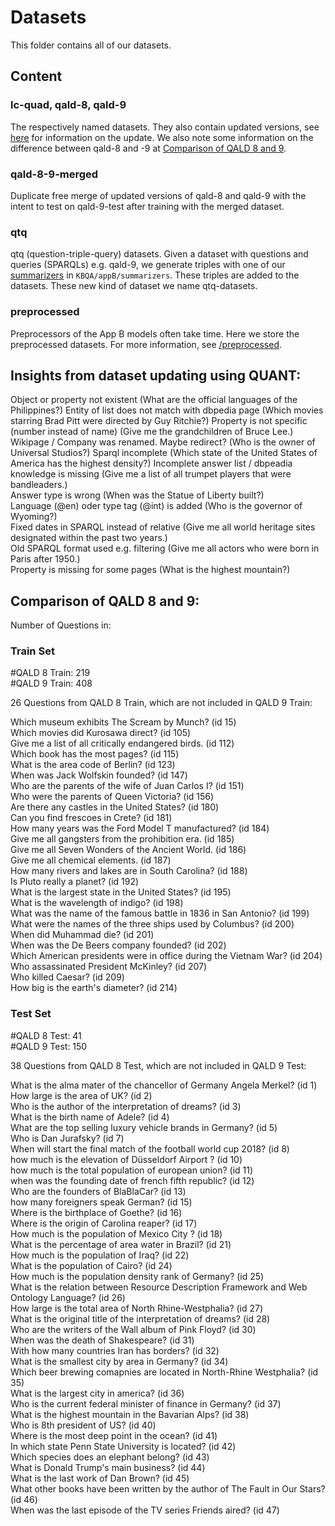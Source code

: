 # Datasets

This folder contains all of our datasets.

## Content

### lc-quad, qald-8, qald-9

The respectively named datasets. They also contain updated versions, see
[here](#insights-from-dataset-updating-using-quant) for information on the update.
We also note some information on the difference between qald-8 and -9 at [Comparison of QALD 8 and 9](#comparison-of-qald-8-and-9).

### qald-8-9-merged

Duplicate free merge of updated versions of qald-8 and qald-9 with the intent to test on qald-9-test after training
with the merged dataset.

### qtq

qtq (question-triple-query) datasets. Given a dataset with questions and queries (SPARQLs) e.g. qald-9, we generate
triples with one of our [summarizers](../appB/summarizers/README.md) in `KBQA/appB/summarizers`. These triples are
added to the datasets. These new kind of dataset we name qtq-datasets.

### preprocessed

Preprocessors of the App B models often take time. Here we store the preprocessed datasets. For more information, see
[/preprocessed](preprocessed/README.md).

## Insights from dataset updating using QUANT:

Object or property not existent (What are the official languages of the Philippines?)
Entity of list does not match with dbpedia page (Which movies starring Brad Pitt were directed by Guy Ritchie?)
Property is not specific (number instead of name) (Give me the grandchildren of Bruce Lee.)
Wikipage / Company was renamed. Maybe redirect? (Who is the owner of Universal Studios?)
Sparql incomplete (Which state of the United States of America has the highest density?)
Incomplete answer list / dbpeadia knowledge is missing (Give me a list of all trumpet players that were bandleaders.)  
Answer type is wrong (When was the Statue of Liberty built?)  
Language (@en) oder type tag (@int) is added (Who is the governor of Wyoming?)  
Fixed dates in SPARQL instead of relative (Give me all world heritage sites designated within the past two years.)  
Old SPARQL format used e.g. filtering (Give me all actors who were born in Paris after 1950.)  
Property is missing for some pages (What is the highest mountain?)

## Comparison of QALD 8 and 9:

Number of Questions in:

### Train Set

#QALD 8 Train: 219  
#QALD 9 Train: 408

26 Questions from QALD 8 Train, which are not included in QALD 9 Train:

Which museum exhibits The Scream by Munch? (id 15)  
Which movies did Kurosawa direct? (id 105)  
Give me a list of all critically endangered birds. (id 112)  
Which book has the most pages? (id 115)  
What is the area code of Berlin? (id 123)  
When was Jack Wolfskin founded? (id 147)  
Who are the parents of the wife of Juan Carlos I? (id 151)  
Who were the parents of Queen Victoria? (id 156)  
Are there any castles in the United States? (id 180)  
Can you find frescoes in Crete? (id 181)  
How many years was the Ford Model T manufactured? (id 184)  
Give me all gangsters from the prohibition era. (id 185)  
Give me all Seven Wonders of the Ancient World. (id 186)  
Give me all chemical elements. (id 187)  
How many rivers and lakes are in South Carolina? (id 188)  
Is Pluto really a planet? (id 192)  
What is the largest state in the United States? (id 195)  
What is the wavelength of indigo? (id 198)  
What was the name of the famous battle in 1836 in San Antonio? (id 199)  
What were the names of the three ships used by Columbus? (id 200)  
When did Muhammad die? (id 201)  
When was the De Beers company founded? (id 202)  
Which American presidents were in office during the Vietnam War? (id 204)  
Who assassinated President McKinley? (id 207)  
Who killed Caesar? (id 209)  
How big is the earth's diameter? (id 214)

### Test Set

#QALD 8 Test: 41  
#QALD 9 Test: 150

38 Questions from QALD 8 Test, which are not included in QALD 9 Test:

What is the alma mater of the chancellor of Germany Angela Merkel? (id 1)  
How large is the area of UK? (id 2)  
Who is the author of the interpretation of dreams? (id 3)  
What is the birth name of Adele? (id 4)  
What are the top selling luxury vehicle brands in Germany? (id 5)  
Who is Dan Jurafsky? (id 7)  
When will start the final match of the football world cup 2018? (id 8)  
how much is the elevation of Düsseldorf Airport ? (id 10)  
how much is the total population of european union? (id 11)  
when was the founding date of french fifth republic? (id 12)  
Who are the founders of BlaBlaCar? (id 13)  
how many foreigners speak German? (id 15)  
Where is the birthplace of Goethe? (id 16)  
Where is the origin of Carolina reaper? (id 17)  
How much is the population of Mexico City ? (id 18)  
What is the percentage of area water in Brazil? (id 21)  
How much is the population of Iraq? (id 22)  
What is the population of Cairo? (id 24)  
How much is the population density rank of Germany? (id 25)  
What is the relation between Resource Description Framework and Web Ontology Language? (id 26)  
How large is the total area of North Rhine-Westphalia? (id 27)  
What is the original title of the interpretation of dreams? (id 28)  
Who are the writers of the Wall album of Pink Floyd? (id 30)  
When was the death of Shakespeare? (id 31)  
With how many countries Iran has borders? (id 32)  
What is the smallest city by area in Germany? (id 34)  
Which beer brewing comapnies are located in North-Rhine Westphalia? (id 35)  
What is the largest city in america? (id 36)  
Who is the current federal minister of finance in Germany? (id 37)  
What is the highest mountain in the Bavarian Alps? (id 38)  
Who is 8th president of US? (id 40)  
Where is the most deep point in the ocean? (id 41)  
In which state Penn State University is located? (id 42)  
Which species does an elephant belong? (id 43)  
What is Donald Trump's main business? (id 44)  
What is the last work of Dan Brown? (id 45)  
What other books have been written by the author of The Fault in Our Stars? (id 46)  
When was the last episode of the TV series Friends aired? (id 47)

